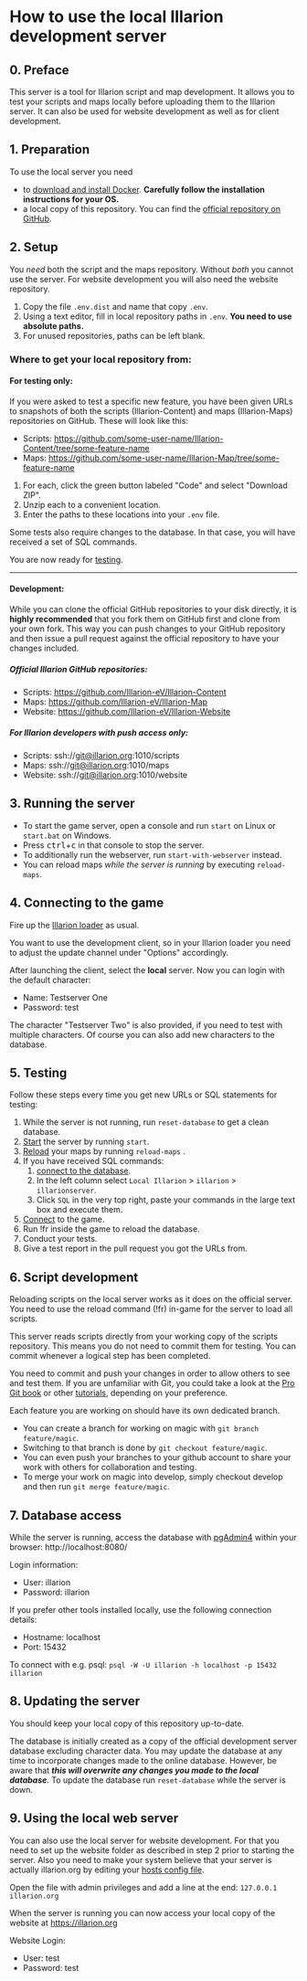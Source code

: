 # How to use the local Illarion development server

## 0. Preface

This server is a tool for Illarion script and map development. It allows you to
test your scripts and maps locally before uploading them to the Illarion server. 
It can also be used for website development as well as for client development.

## 1. Preparation

To use the local server you need
* to [download and install Docker](https://docs.docker.com/engine/install/).
**Carefully follow the installation instructions for your OS.**
* a local copy of this repository. You can find the
[official repository on GitHub](https://github.com/Illarion-eV/Illarion-Dev).

## 2. Setup

You _need_ both the script and the maps repository. Without
_both_ you cannot use the server. For website development you will also need the 
website repository.

1. Copy the file `.env.dist` and name that copy `.env`.
2. Using a text editor, fill in local repository paths in `.env`. **You need to use absolute paths.**
3. For unused repositories, paths can be left blank.

### Where to get your local repository from:

#### For testing only:

If you were asked to test a specific new feature, you have been given URLs to snapshots of both the scripts
(Illarion-Content) and maps (Illarion-Maps) repositories on GitHub. These will look like this:

* Scripts: https://github.com/some-user-name/Illarion-Content/tree/some-feature-name
* Maps: https://github.com/some-user-name/Illarion-Map/tree/some-feature-name

1. For each, click the green button labeled "Code" and select "Download ZIP".
2. Unzip each to a convenient location.
3. Enter the paths to these locations into your `.env` file.

Some tests also require changes to the database. In that case, you will have received a set of SQL commands.

You are now ready for [testing](#5-testing).

---

#### Development:

While you can clone the official GitHub repositories to your disk directly, it is **highly recommended** that you fork
them on GitHub first and clone from your own fork. This way you can push changes to your GitHub repository and then
issue a pull request against the official repository to have your changes included.

##### Official Illarion GitHub repositories:

* Scripts: https://github.com/Illarion-eV/Illarion-Content
* Maps: https://github.com/Illarion-eV/Illarion-Map
* Website: https://github.com/Illarion-eV/Illarion-Website

##### For Illarion developers with push access only:

* Scripts: ssh://git@illarion.org:1010/scripts
* Maps: ssh://git@illarion.org:1010/maps
* Website: ssh://git@illarion.org:1010/website

## 3. Running the server

* To start the game server, open a console and run `start` on Linux or `start.bat` on Windows.
* Press <kbd>ctrl</kbd>+<kbd>c</kbd> in that console to stop the server.
* To additionally run the webserver, run `start-with-webserver` instead.
* You can reload maps _while the server is running_ by executing `reload-maps`.

## 4. Connecting to the game

Fire up the [Illarion loader](http://illarion.org/illarion/us_java_download.php) as usual.

You want to use the development client, so in your Illarion loader you need to adjust the
update channel under "Options" accordingly.

After launching the client, select the **local** server. Now you can login with the default character:  
* Name: Testserver One
* Password: test

The character "Testserver Two" is also provided, if you need to test with multiple characters.
Of course you can also add new characters to the database.

## 5. Testing

Follow these steps every time you get new URLs or SQL statements for testing:

1. While the server is not running, run `reset-database` to get a clean database.
2. [Start](#3-running-the-server) the server by running `start`.
3. [Reload](#3-running-the-server) your maps by running `reload-maps` .
4. If you have received SQL commands:
    1. [connect to the database](#7-database-access).
    2. In the left column select `Local Illarion` > `illarion` > `illarionserver`.
    3. Click `SQL` in the very top right, paste your commands in the large text box and execute them.
5. [Connect](#4-connecting-to-the-game) to the game.
6. Run !fr inside the game to reload the database.
7. Conduct your tests.
8. Give a test report in the pull request you got the URLs from.

## 6. Script development

Reloading scripts on the local server works as it does on the official server. 
You need to use the reload command (!fr) in-game for the server to load all scripts.

This server reads scripts directly from your working copy of the
scripts repository. This means you do not need to commit them for testing.
You can commit whenever a logical step has been completed.

You need to commit and push your changes in order to allow others to see and test them.
If you are unfamiliar with Git, you could take a look at the [Pro Git book](https://git-scm.com/book/en/v2)
or other [tutorials](http://try.github.io/), depending on your preference.

Each feature you are working on should have its own dedicated branch.
* You can create a branch for working on magic with `git branch feature/magic`.
* Switching to that branch is done by `git checkout feature/magic`.
* You can even push your branches to your github account to share your work with others for collaboration and testing.
* To merge your work on magic into develop, simply checkout develop and then run `git merge feature/magic`.

## 7. Database access

While the server is running, access the database with [pgAdmin4](http://www.pgadmin.org) within your browser: http://localhost:8080/

Login information:  
* User: illarion  
* Password: illarion

If you prefer other tools installed locally, use the following connection details:
* Hostname: localhost
* Port: 15432

To connect with e.g. psql: `psql -W -U illarion -h localhost -p 15432 illarion`

## 8. Updating the server

You should keep your local copy of this repository up-to-date.

The database is initially created as a copy of the official development server database excluding
character data. You may update the database at any time to incorporate
changes made to the online database. However, be aware that
**_this will overwrite any changes you made to the local database_**.
To update the database run `reset-database` while the server is down.

## 9. Using the local web server

You can also use the local server for website development. For that you need to
set up the website folder as described in step 2 prior to starting the server. Also
you need to make your system believe that your server is actually illarion.org by
editing your [hosts config file](http://en.wikipedia.org/wiki/Hosts_(file)#Location_in_the_file_system).

Open the file with admin privileges and add a line at the end:
`127.0.0.1 illarion.org`

When the server is running you can now access your local copy of the website at
https://illarion.org

Website Login:
* User: test
* Password: test
